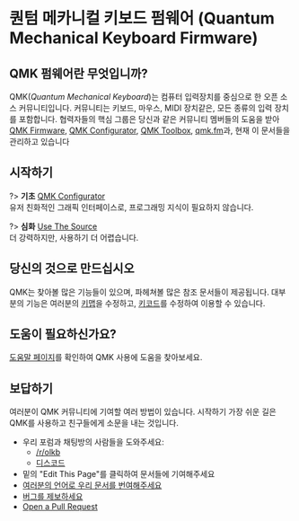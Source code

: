 # 퀀텀 메카니컬 키보드 펌웨어 (Quantum Mechanical Keyboard Firmware)

## QMK 펌웨어란 무엇입니까?

QMK(*Quantum Mechanical Keyboard*)는 컴퓨터 입력장치를 중심으로 한 오픈 소스 커뮤니티입니다. 커뮤니티는 키보드, 마우스, MIDI 장치같은, 모든 종류의 입력 장치를 포함합니다. 협력자들의 핵심 그룹은 당신과 같은 커뮤니티 멤버들의 도움을  받아 [QMK Firmware](https://github.com/qmk/qmk_firmware), [QMK Configurator](https://config.qmk.fm), [QMK Toolbox](https://github.com/qmk/qmk_toolbox), [qmk.fm](https://qmk.fm)과, 현재 이 문서들을 관리하고 있습니다 

## 시작하기

<div class="flex-container">

?> **기초** [QMK Configurator](newbs_building_firmware_configurator.md) <br>
유저 친화적인 그래픽 인터페이스로, 프로그래밍 지식이 필요하지 않습니다.

?> **심화** [Use The Source](newbs.md) <br> 
더 강력하지만, 사용하기 더 어렵습니다.

</div>

## 당신의 것으로 만드십시오

QMK는 찾아볼 많은 기능들이 있으며, 파헤쳐볼 많은 참조 문서들이 제공됩니다. 대부분의 기능은 여러분의 [키맵](keymap.md)을 수정하고, [키코드](keycodes.md)를 수정하여 이용할 수 있습니다.

## 도움이 필요하신가요?

[도움말 페이지](support.md)를 확인하여 QMK 사용에 도움을 찾아보세요.

## 보답하기

여러분이 QMK 커뮤니티에 기여할 여러 방법이 있습니다. 시작하기 가장 쉬운 길은 QMK를 사용하고 친구들에게 소문을 내는 것입니다.

* 우리 포럼과 채팅방의 사람들을 도와주세요:
    * [/r/olkb](https://www.reddit.com/r/olkb/)
    * [디스코드](https://discord.gg/Uq7gcHh)
* 밑의 "Edit This Page"를 클릭하여 문서들에 기여해주세요
* [여러분의 언어로 우리 문서를 번여해주세요](translating.md)
* [버그를 제보하세요](https://github.com/qmk/qmk_firmware/issues/new/choose)
* [Open a Pull Request](contributing.md)
